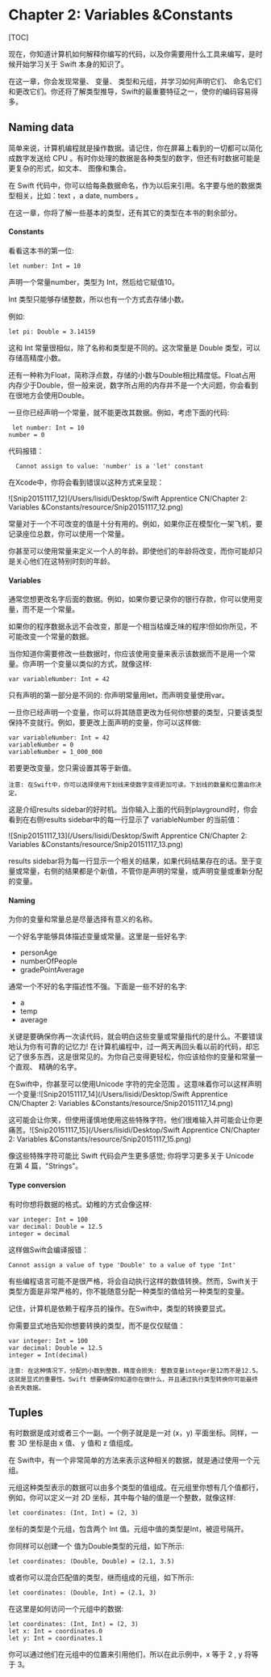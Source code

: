 # Chapter 2: Variables &Constants

[TOC]

现在，你知道计算机如何解释你编写的代码，以及你需要用什么工具来编写，是时候开始学习关于 Swift 本身的知识了。

在这一章，你会发现常量、 变量、 类型和元组，并学习如何声明它们、 命名它们和更改它们。你还将了解类型推导，Swift的最重要特征之一，使你的编码容易得多。

## Naming data

简单来说，计算机编程就是操作数据。请记住，你在屏幕上看到的一切都可以简化成数字发送给 CPU 。有时你处理的数据是各种类型的数字，但还有时数据可能是更复杂的形式，如文本、 图像和集合。

在 Swift 代码中，你可以给每条数据命名，作为以后来引用。名字要与他的数据类型相关，比如：text ，a date, numbers 。

在这一章，你将了解一些基本的类型，还有其它的类型在本书的剩余部分。

#### Constants

看看这本书的第一位:

``` 
let number: Int = 10
```

声明一个常量number，类型为 Int，然后给它赋值10。

Int 类型只能够存储整数，所以也有一个方式去存储小数。

例如:

``` 
let pi: Double = 3.14159
```

这和 Int 常量很相似，除了名称和类型是不同的。这次常量是 Double 类型，可以存储高精度小数。

还有一种称为Float，简称浮点数，存储的小数与Double相比精度低。Float占用内存少于Double，但一般来说，数字所占用的内存并不是一个大问题，你会看到在很地方会使用Double。

一旦你已经声明一个常量，就不能更改其数据。例如，考虑下面的代码:

``` 
￼let number: Int = 10
number = 0
```

代码报错：

``` 
  Cannot assign to value: 'number' is a 'let' constant
```

在Xcode中，你将会看到错误以这种方式来呈现：

 ![Snip20151117_12](/Users/lisidi/Desktop/Swift Apprentice CN/Chapter 2: Variables &Constants/resource/Snip20151117_12.png)

常量对于一个不可改变的值是十分有用的。例如，如果你正在模型化一架飞机，要记录座位总数，你可以使用一个常量。

你甚至可以使用常量来定义一个人的年龄。即使他们的年龄将改变，而你可能却只是关心他们在这特别时刻的年龄。

#### Variables

通常您想更改名字后面的数据。例如，如果你要记录你的银行存款，你可以使用变量，而不是一个常量。

如果你的程序数据永远不会改变，那是一个相当枯燥乏味的程序!但如你所见，不可能改变一个常量的数据。

当你知道你需要修改一些数据时，你应该使用变量来表示该数据而不是用一个常量。你声明一个变量以类似的方式，就像这样:

``` 
var variableNumber: Int = 42
```

只有声明的第一部分是不同的: 你声明常量用let，而声明变量使用var。

一旦你已经声明一个变量，你可以将其随意更改为任何你想要的类型，只要该类型保持不变就行。例如，要更改上面声明的变量，你可以这样做:

``` 
var variableNumber: Int = 42
variableNumber = 0
variableNumber = 1_000_000
```

若要更改变量，您只需设置其等于新值。

``` 
注意: 在Swift中，你可以选择使用下划线来使数字变得更加可读。下划线的数量和位置由你决定。
```

这是介绍results sidebar的好时机。当你输入上面的代码到playground时，你会看到在右侧results sidebar中的每一行显示了 variableNumber 的当前值：

 ![Snip20151117_13](/Users/lisidi/Desktop/Swift Apprentice CN/Chapter 2: Variables &Constants/resource/Snip20151117_13.png)

results sidebar将为每一行显示一个相关的结果，如果代码结果存在的话。至于变量或常量，右侧的结果都是个新值，不管你是声明的常量，或声明变量或重新分配的变量。

#### Naming

为你的变量和常量总是尽量选择有意义的名称。

一个好名字能够具体描述变量或常量。这里是一些好名字:

- personAge
- numberOfPeople
- gradePointAverage

通常一个不好的名字描述性不强。下面是一些不好的名字:

- a
- temp
- average

关键是要确保你再一次读代码，就会明白这些变量或常量指代的是什么。不要错误地认为你有可靠的记忆力! 在计算机编程中，过一两天再回头看以前的代码，却忘记了很多东西，这是很常见的。为你自己变得更轻松，你应该给你的变量和常量一个直观、 精确的名字。

在Swift中，你甚至可以使用Unicode 字符的完全范围 。这意味着你可以这样声明一个变量:![Snip20151117_14](/Users/lisidi/Desktop/Swift Apprentice CN/Chapter 2: Variables &Constants/resource/Snip20151117_14.png)

这可能会让你笑，但使用谨慎地使用这些特殊字符。他们很难输入并可能会让你更痛苦。![Snip20151117_15](/Users/lisidi/Desktop/Swift Apprentice CN/Chapter 2: Variables &Constants/resource/Snip20151117_15.png)

像这些特殊字符可能比 Swift 代码会产生更多感觉;  你将学习更多关于 Unicode 在第 4 篇，"Strings"。

#### Type conversion

有时你想将数据的格式。幼稚的方式会像这样:

``` 
var integer: Int = 100
var decimal: Double = 12.5
integer = decimal
```

这样做Swift会编译报错：

``` 
Cannot assign a value of type 'Double' to a value of type 'Int'
```

有些编程语言可能不是很严格，将会自动执行这样的数值转换。然而，Swift关于类型方面是非常严格的，你不能随意分配一种类型的值给另一种类型的变量。

记住，计算机是依赖于程序员的操作。在Swift中，类型的转换要显式。

你需要显式地告知你想要转换的类型，而不是仅仅赋值：

``` 
var integer: Int = 100
var decimal: Double = 12.5
integer = Int(decimal)
```

``` 
注意: 在这种情况下，分配的小数到整数，精度会损失: 整数变量integer是12而不是12.5。这就是显式的重要性。Swift 想要确保你知道你在做什么，并且通过执行类型转换你可能最终会丢失数据。
```

## Tuples

有时数据是成对或者三个一副。一个例子就是是一对 (x，y) 平面坐标。同样，一套 3D 坐标是由 x 值、 y 值和 z 值组成。

在 Swift中，有一个非常简单的方法来表示这种相关的数据，就是通过使用一个元组。

元组这种类型表示的数据可以由多个类型的值组成。在元组里你想有几个值都行，例如，你可以定义一对 2D 坐标，其中每个轴的值是一个整数，就像这样:

``` 
let coordinates: (Int, Int) = (2, 3)
```

坐标的类型是个元组，包含两个 Int 值。元组中值的类型是Int，被逗号隔开。

你同样可以创建一个 值为Double类型的元组，如下所示:

``` 
let coordinates: (Double, Double) = (2.1, 3.5)
```

或者你可以混合匹配值的类型，继而组成的元组，如下所示:

``` 
let coordinates: (Double, Int) = (2.1, 3)
```

在这里是如何访问一个元组中的数据:

``` 
let coordinates: (Int, Int) = (2, 3)
let x: Int = coordinates.0
let y: Int = coordinates.1
```

你可以通过他们在元组中的位置来引用他们，所以在此示例中，x 等于 2 , y 将等于 3。